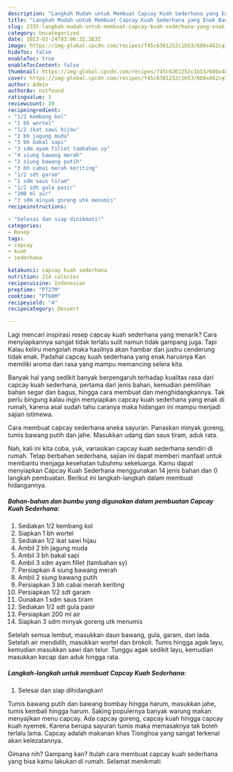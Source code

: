 ```yaml
---
description: "Langkah Mudah untuk Membuat Capcay Kuah Sederhana yang Enak Banget"
title: "Langkah Mudah untuk Membuat Capcay Kuah Sederhana yang Enak Banget"
slug: 2335-langkah-mudah-untuk-membuat-capcay-kuah-sederhana-yang-enak-banget
category: Uncategorized
date: 2023-03-24T03:00:32.263Z
image: https://img-global.cpcdn.com/recipes/f45c6361252c1b53/680x482cq70/capcay-kuah-sederhana-foto-resep-utama.jpg
hideToc: false
enableToc: true
enableTocContent: false
thumbnail: https://img-global.cpcdn.com/recipes/f45c6361252c1b53/680x482cq70/capcay-kuah-sederhana-foto-resep-utama.jpg
cover: https://img-global.cpcdn.com/recipes/f45c6361252c1b53/680x482cq70/capcay-kuah-sederhana-foto-resep-utama.jpg
author: Admin
authorAv: notfound
ratingvalue: 3
reviewcount: 20
recipeingredient:
- "1/2 kembang kol"
- "1 bh wortel"
- "1/2 ikat sawi hijau"
- "2 bh jagung muda"
- "3 bh bakal sapi"
- "3 sdm ayam fillet tambahan sy"
- "4 siung bawang merah"
- "2 siung bawang putih"
- "3 bh cabai merah keriting"
- "1/2 sdt garam"
- "1 sdm saus tiram"
- "1/2 sdt gula pasir"
- "200 ml air"
- "3 sdm minyak goreng utk menumis"
recipeinstructions:

- "Selesai dan siap dinikmati!"
categories:
- Resep
tags:
- capcay
- kuah
- sederhana

katakunci: capcay kuah sederhana 
nutrition: 214 calories
recipecuisine: Indonesian
preptime: "PT27M"
cooktime: "PT60M"
recipeyield: "4"
recipecategory: Dessert

---
```



Lagi mencari inspirasi resep capcay kuah sederhana yang menarik? Cara menyiapkannya sangat tidak terlalu sulit namun tidak gampang juga. Tapi Kalau keliru mengolah maka hasilnya akan hambar dan justru cenderung tidak enak. Padahal capcay kuah sederhana yang enak harusnya Kan memiliki aroma dan rasa yang mampu memancing selera kita.


Banyak hal yang sedikit banyak berpengaruh terhadap kualitas rasa dari capcay kuah sederhana, pertama dari jenis bahan, kemudian pemilihan bahan segar dan bagus, hingga cara membuat dan menghidangkannya. Tak perlu bingung kalau ingin menyiapkan capcay kuah sederhana yang enak di rumah, karena asal sudah tahu caranya maka hidangan ini mampu menjadi sajian istimewa.

Cara membuat capcay sederhana aneka sayuran. Panaskan minyak goreng, tumis bawang putih dan jahe. Masukkan udang dan saus tiram, aduk rata.


Nah, kali ini kita coba, yuk, variasikan capcay kuah sederhana sendiri di rumah. Tetap berbahan sederhana, sajian ini dapat memberi manfaat untuk membantu menjaga kesehatan tubuhmu sekeluarga. Kamu dapat menyiapkan Capcay Kuah Sederhana menggunakan 14 jenis bahan dan 0 langkah pembuatan. Berikut ini langkah-langkah dalam membuat hidangannya.

<!--inarticleads1-->

##### Bahan-bahan dan bumbu yang digunakan dalam pembuatan Capcay Kuah Sederhana:

1. Sediakan 1/2 kembang kol
1. Siapkan 1 bh wortel
1. Sediakan 1/2 ikat sawi hijau
1. Ambil 2 bh jagung muda
1. Ambil 3 bh bakal sapi
1. Ambil 3 sdm ayam fillet (tambahan sy)
1. Persiapkan 4 siung bawang merah
1. Ambil 2 siung bawang putih
1. Persiapkan 3 bh cabai merah keriting
1. Persiapkan 1/2 sdt garam
1. Gunakan 1 sdm saus tiram
1. Sediakan 1/2 sdt gula pasir
1. Persiapkan 200 ml air
1. Siapkan 3 sdm minyak goreng utk menumis


Setelah semua lembut, masukkan daun bawang, gula, garam, dan lada. Setelah air mendidih, masukkan wortel dan brokoli. Tumis hingga agak layu, kemudian masukkan sawi dan telur. Tunggu agak sedikit layu, kemudian masukkan kecap dan aduk hingga rata. 

<!--inarticleads2-->

##### Langkah-langkah untuk membuat Capcay Kuah Sederhana:


1. Selesai dan siap dihidangkan!

Tumis bawang putih dan bawang bombay hingga harum, masukkan jahe, tumis kembali hingga harum. Saking populernya banyak warung makan menyajikan menu capcay. Ada capcay goreng, capcay kuah hingga capcay kuah nyemek. Karena berupa sayuran tumis maka memasaknya tak boleh terlalu lama. Capcay adalah makanan khas Tionghoa yang sangat terkenal akan kelezatannya. 

Gimana nih? Gampang kan? Itulah cara membuat capcay kuah sederhana yang bisa kamu lakukan di rumah. Selamat menikmati

